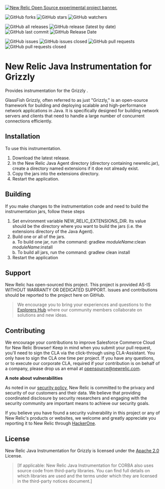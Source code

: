 <a href="https://opensource.newrelic.com/oss-category/#new-relic-experimental"><picture><source media="(prefers-color-scheme: dark)" srcset="https://github.com/newrelic/opensource-website/raw/main/src/images/categories/dark/Experimental.png"><source media="(prefers-color-scheme: light)" srcset="https://github.com/newrelic/opensource-website/raw/main/src/images/categories/Experimental.png"><img alt="New Relic Open Source experimental project banner." src="https://github.com/newrelic/opensource-website/raw/main/src/images/categories/Experimental.png"></picture></a>


![GitHub forks](https://img.shields.io/github/forks/newrelic-experimental/newrelic-java-grizzly?style=social)
![GitHub stars](https://img.shields.io/github/stars/newrelic-experimental/newrelic-java-grizzly?style=social)
![GitHub watchers](https://img.shields.io/github/watchers/newrelic-experimental/newrelic-java-grizzly?style=social)

![GitHub all releases](https://img.shields.io/github/downloads/newrelic-experimental/newrelic-java-grizzly/total)
![GitHub release (latest by date)](https://img.shields.io/github/v/release/newrelic-experimental/newrelic-java-grizzly)  
![GitHub last commit](https://img.shields.io/github/last-commit/newrelic-experimental/newrelic-java-grizzly)
![GitHub Release Date](https://img.shields.io/github/release-date/newrelic-experimental/newrelic-java-grizzly)


![GitHub issues](https://img.shields.io/github/issues/newrelic-experimental/newrelic-java-grizzly)
![GitHub issues closed](https://img.shields.io/github/issues-closed/newrelic-experimental/newrelic-java-grizzly)
![GitHub pull requests](https://img.shields.io/github/issues-pr/newrelic-experimental/newrelic-java-grizzly)
![GitHub pull requests closed](https://img.shields.io/github/issues-pr-closed/newrelic-experimental/newrelic-java-grizzly)



# New Relic Java Instrumentation for Grizzly

Provides instrumentation for the Grizzly .

GlassFish Grizzly, often referred to as just "Grizzly," is an open-source framework for building and deploying scalable and high-performance network applications in Java. It is specifically designed for building network servers and clients that need to handle a large number of concurrent connections efficiently.

## Installation

To use this instrumentation.   
1. Download the latest release.    
2. In the New Relic Java Agent directory (directory containing newrelic.jar), create a directory named extensions if it doe not already exist.   
3. Copy the jars into the extensions directory.   
4. Restart the application.   


## Building

If you make changes to the instrumentation code and need to build the instrumentation jars, follow these steps
1. Set environment variable NEW_RELIC_EXTENSIONS_DIR.  Its value should be the directory where you want to build the jars (i.e. the extensions directory of the Java Agent).   
2. Build one or all of the jars.   
a. To build one jar, run the command:  gradlew _moduleName_:clean  _moduleName_:install    
b. To build all jars, run the command: gradlew clean install
3. Restart the application

## Support

New Relic has open-sourced this project. This project is provided AS-IS WITHOUT WARRANTY OR DEDICATED SUPPORT. Issues and contributions should be reported to the project here on GitHub.

>We encourage you to bring your experiences and questions to the [Explorers Hub](https://discuss.newrelic.com) where our community members collaborate on solutions and new ideas.

## Contributing

We encourage your contributions to improve Salesforce Commerce Cloud for New Relic Browser! Keep in mind when you submit your pull request, you'll need to sign the CLA via the click-through using CLA-Assistant. You only have to sign the CLA one time per project. If you have any questions, or to execute our corporate CLA, required if your contribution is on behalf of a company, please drop us an email at opensource@newrelic.com.

**A note about vulnerabilities**

As noted in our [security policy](../../security/policy), New Relic is committed to the privacy and security of our customers and their data. We believe that providing coordinated disclosure by security researchers and engaging with the security community are important means to achieve our security goals.

If you believe you have found a security vulnerability in this project or any of New Relic's products or websites, we welcome and greatly appreciate you reporting it to New Relic through [HackerOne](https://hackerone.com/newrelic).

## License

New Relic Java Instrumentation for Grizzly is licensed under the [Apache 2.0](http://apache.org/licenses/LICENSE-2.0.txt) License.

>[If applicable: New Relic Java Instrumentation for CORBA also uses source code from third-party libraries. You can find full details on which libraries are used and the terms under which they are licensed in the third-party notices document.]
